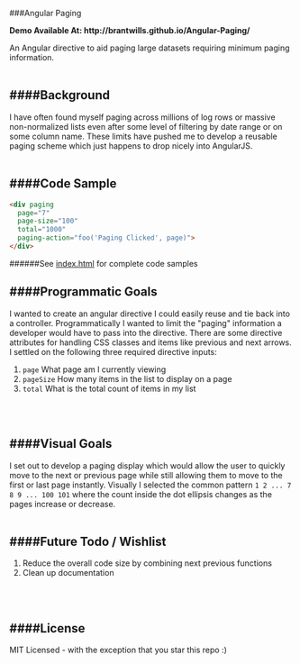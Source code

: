 ###Angular Paging
<p>
<b>Demo Available At: http://brantwills.github.io/Angular-Paging/</b>
</p>
An Angular directive to aid paging large datasets requiring minimum paging information.
<br/>
<br/>

####Background
--------------
I have often found myself paging across millions of log rows or massive non-normalized lists even after some level of filtering by date range or on some column name.  These limits have pushed me to develop a reusable paging scheme which just happens to drop nicely into AngularJS.
<br/>
<br/>

####Code Sample
-------------
```html
<div paging
  page="7" 
  page-size="100" 
  total="1000"
  paging-action="foo('Paging Clicked', page)">
</div> 
```
######See [index.html](https://github.com/brantwills/Angular-Paging/blob/master/index.html) for complete code samples
<br/>

####Programmatic Goals
-------------
I wanted to create an angular directive I could easily reuse and tie back into a controller.  Programmatically I wanted to limit the "paging" information a developer would have to pass into the directive.  There are some directive attributes for handling CSS classes and items like previous and next arrows. I settled on the following three required directive inputs:

1. `page` What page am I currently viewing
2. `pageSize` How many items in the list to display on a page
3. `total` What is the total count of items in my list
<br/>
<br/>

####Visual Goals
--------------
I set out to develop a paging display which would allow the user to quickly move to the next or previous page while still allowing them to move to the first or last page instantly. Visually I selected the common pattern `1 2 ... 7 8 9 ... 100 101` where the count inside the dot ellipsis changes as the pages increase or decrease.
<br/>
<br/>

####Future Todo / Wishlist
--------------
1. Reduce the overall code size by combining next previous functions
2. Clean up documentation
<br/>
<br/>

####License
--------------  
MIT Licensed - with the exception that you star this repo :)
<br/>
<br/>
